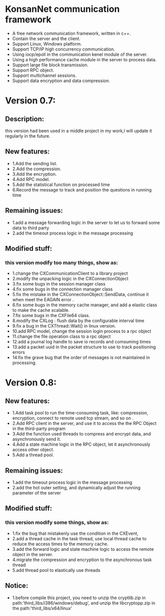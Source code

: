 # KonsanNet communication framework
* A free network communication framework, written in c++.
* Contain the server and the client.
* Support Linux, Windows platform.
* Support TCP/IP high concurrency communication.
* Using iocp/epoll in the communication kenel module of the server.
* Using a high performance cache module in the server to process data. 
* Support large file block transmission.
* Support RPC object.
* Support multichannel sessions.
* Support data encryption and data compression.


# Version 0.7:
## Description:
   this version had been used in a middle project in my work,I will update it regularly in the future.

## New features:
*  1.Add the sending list.
*  2.Add the compression.
*  3.Add the encryption.
*  4.Add RPC model.
*  5.Add the statistical function on processed time
*  6.Record the message to track and position the questions in running time
   
## Remaining issues:
*    1.add a message forwarding logic in the server to let us to forward some data to third party
*    2.add the timeout process logic in the message processing
   
## Modified stuff: 
### this version modify too many things, show as:  
*  1.change the CXCommunicationClient to a library project
*  2.modify the unpacking logic in the CXConnectionObject
*  3.fix some bugs in the session manager class
*  4.fix some bugs in the connection manager class
*  5.fix the mistake in the CXConnectionObject::SendData, continue it when meet the EAGAIN error .
*  6.fix some bugs in the memory cache manager, and add a elastic class to make the cache scalable.
*  7.fix some bugs in the CXFile64 class.
*  8.modify the CXLog : flush data by the configurable interval time
*  9.fix a bug in the CXThread::Wait() in linux version.
*  10.add RPC model, change the session login process to a rpc object
*  11.change the file operation class to a rpc object
*  12.add a journal log handle to save io records and comsuming times
*  13.add a packet uuid in the packet structure to use to track positioning errors
*  14.fix the grave bug that the order of messages is not maintained in processing.

# Version 0.8:

## New features:
*  1.Add task pool to run the time-consuming task, like: compression, encryption, connect to remote used tcp stream, and so on .
*  2.Add RPC client in the server, and use it to access the the RPC Object in the third-party program
*  3.Add the function used threads to compress and encrypt data, and asynchronously send it.
*  4.Add a state machine logic in the RPC object, let it asynchronously access other object.
*  5.Add a thread pool.
   
## Remaining issues:
*  1.add the timeout process logic in the message processing
*  2.add the hot outer setting, and dynamically adjust the running parameter of the server
   
## Modified stuff: 
### this version modify some things, show as:  
*  1.fix the bug that mistakenly use the condition in the CXEvent,
*  2.add a thread cache in the task thread, use local thread cache to reduce the access times to the memory cache. 
*  3.add the forward logic and state machine logic to access the remote object in the server. 
*  4.migrate the compression and encryption to the asynchronous task thread
*  5.add thread pool to elastically use threads

## Notice: 
*  1.before compile this project, you need to unzip the cryptlib.zip in path:'third_libs/i386/windows/debug', and unzip the libcryptopp.zip in the path:'third_libs/x64/linux' 

